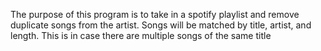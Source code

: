 The purpose of this program is to take in a spotify playlist and remove duplicate songs from the artist. Songs will be matched by title, artist, and length. This is in case there are multiple songs of the same title


